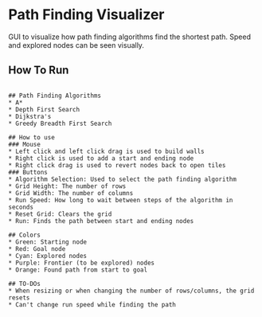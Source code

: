 # Path Finding Visualizer

GUI to visualize how path finding algorithms find the shortest path. Speed and explored nodes can be seen visually.

## How To Run
```python3 gui.py'''

## Path Finding Algorithms
* A*
* Depth First Search
* Dijkstra's
* Greedy Breadth First Search

## How to use
### Mouse
* Left click and left click drag is used to build walls
* Right click is used to add a start and ending node
* Right click drag is used to revert nodes back to open tiles
### Buttons
* Algorithm Selection: Used to select the path finding algorithm
* Grid Height: The number of rows
* Grid Width: The number of columns
* Run Speed: How long to wait between steps of the algorithm in seconds
* Reset Grid: Clears the grid
* Run: Finds the path between start and ending nodes

## Colors
* Green: Starting node
* Red: Goal node
* Cyan: Explored nodes
* Purple: Frontier (to be explored) nodes
* Orange: Found path from start to goal

## TO-DOs
* When resizing or when changing the number of rows/columns, the grid resets
* Can't change run speed while finding the path

